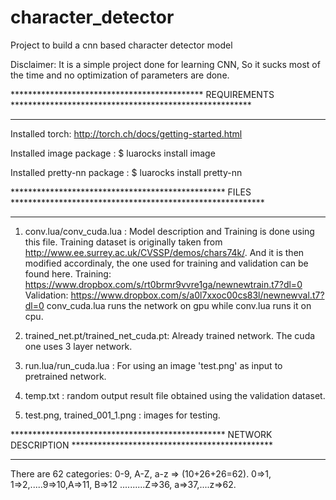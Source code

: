 # character_detector
Project to build a cnn based character detector model

Disclaimer: It is a simple project done for learning CNN, So it sucks most of the time and no optimization of parameters are done.

******************************************** REQUIREMENTS *******************************************************
*****************************************************************************************************************

Installed torch: http://torch.ch/docs/getting-started.html

Installed image package : $ luarocks install image

Installed pretty-nn package : $ luarocks install pretty-nn


************************************************* FILES **********************************************************
******************************************************************************************************************

1. conv.lua/conv_cuda.lua : Model description and Training is done using this file. Training dataset is originally taken from http://www.ee.surrey.ac.uk/CVSSP/demos/chars74k/. And it is then modified accordinaly, the one used for training and validation can be found here. 
Training: https://www.dropbox.com/s/rt0brmr9vvre1ga/newnewtrain.t7?dl=0
Validation: https://www.dropbox.com/s/a0l7xxoc00cs83l/newnewval.t7?dl=0
conv_cuda.lua runs the network on gpu while conv.lua runs it on cpu.

2. trained_net.pt/trained_net_cuda.pt: Already trained network. The cuda one uses 3 layer network.

3. run.lua/run_cuda.lua : For using an image 'test.png' as input to pretrained network.

4. temp.txt : random output result file obtained using the validation dataset.

5. test.png, trained_001_1.png : images for testing.


************************************************* NETWORK DESCRIPTION **********************************************
********************************************************************************************************************

There are 62 categories: 0-9, A-Z, a-z => (10+26+26=62). 0=>1, 1=>2,.....9=>10,A=>11, B=>12 ..........Z=>36, a=>37,....z=>62.

